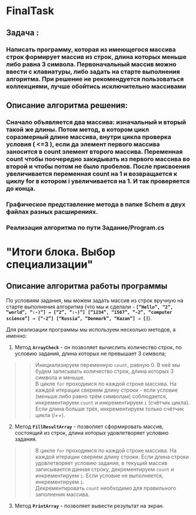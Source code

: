 # FinalTask
## Задача : 
### Написать программу, которая из имеющегося массива строк формирует массив из строк, длина которых меньше либо равна 3 символа. Первоначальный массив можно ввести с клавиатуры, либо задать на старте выполнения алгоритма. При решение не рекомендуется пользоваться коллекциями, лучше обойтись исключительно массивами
## Описание алгоритма решения:
### Сначало объявляется два массива: изначальный и вторый такой же длины. Потом метод, в котором цикл соразмерный длине массива, внутри цикла проверка условия ( <=3 ), если да элемент первого массива заносится в count элемент второго массива. Переменная count чтобы поочередно закидывать из первого массива во второй и чтобы потом не было пробелов. После присвоения увеличивается переменная count на 1 и возвращается к циклу for в котором i увеличивается на 1. И так проверяется до конца.

### Графическое представление метода в папке Schem в двух файлах разных расширениях.
### Реализация алгоритма по пути Задание/Program.cs

# **"Итоги блока. Выбор специализации"**
## **Описание алгоритма работы программы**

По условиям задания, мы можем задать массив из строк вручную на старте выполнения алгоритма (что мы и сделали - **`[“Hello”, “2”, “world”, “:-)”] → [“2”, “:-)”]
[“1234”, “1567”, “-2”, “computer science”] → [“-2”]
[“Russia”, “Denmark”, “Kazan”] → []`**). 

Для реализации программы мы используем несколько методов, а именно:

1. Метод **`ArrayCheck`** - он позволяет вычислить количество строк, по условию задания, длина которых не превышает 3 символа;

>> Инициализируем переменную `count`, равную 0. В неё мы будем записывать количество строк, длина которых 3 символа и меньше.  
>> В цикле `for` проходимся по каждой строке массива. На каждой итерации сверяем длину строки - если условие (меньше либо равно трём символам) соблюдается, инкрементируем `count` и инкрементируем `i` (счётчик цикла). Если длина больше трёх, инкрементируем только счётчик цикла (*i++*).
2. Метод **`FillResultArray`** - позволяет сформировать массив, состоящий из строк, длина которых удовлетворяет условию задания.
>> В цикле `for` проходимся по каждой строке массива. На каждой итерации сверяем длину строки. Если длина строки удовлетворяет условию задания, в текущий массив записывается данная строку, декрементируем `count` и инкрементируем `i`.
Если условие не выполняется, инкрементируем `i`.   
>> Декрементировать `count` необходимо для правильного заполнения массива.
3. Метод **`PrintArray`** - позволяет вывести результат на экран.